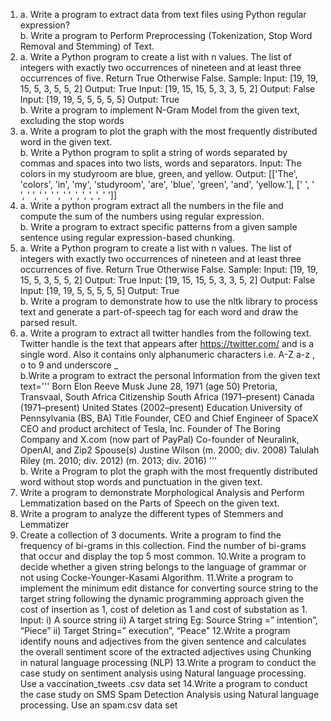 1. a. Write a program to extract data from text files using Python regular expression?
<br /> b. Write a program to Perform Preprocessing (Tokenization, Stop Word Removal and Stemming) of Text.
2. a. Write a Python program to create a list with n values. The list of integers with exactly two occurrences of nineteen and at least three occurrences of five. Return True Otherwise False.
Sample: Input: [19, 19, 15, 5, 3, 5, 5, 2] Output: True
Input: [19, 15, 15, 5, 3, 3, 5, 2] Output: False
Input: [19, 19, 5, 5, 5, 5, 5] Output: True
<br /> b. Write a program to implement N-Gram Model from the given text, excluding the stop words
3. a. Write a program to plot the graph with the most frequently distributed word in the given text.
<br /> b. Write a Python program to split a string of words separated by commas and spaces into two lists, words and separators.
Input: The colors in my studyroom are blue, green, and yellow.
Output:
[['The', 'colors', 'in', 'my', 'studyroom', 'are', 'blue', 'green', 'and', 'yellow.'], [' ', 
' ', ' ', ' ', ' ', ' ', ', ', ', ', ' ']]
4. a. Write a python program extract all the numbers in the file and compute the sum of the numbers using regular expression.
<br /> b. Write a program to extract specific patterns from a given sample sentence using regular expression-based chunking.
5. a. Write a Python program to create a list with n values. The list of integers with exactly two occurrences of nineteen and at least three occurrences of five. Return True Otherwise False.
Sample: Input: [19, 19, 15, 5, 3, 5, 5, 2] Output: True
Input: [19, 15, 15, 5, 3, 3, 5, 2] Output: False
Input: [19, 19, 5, 5, 5, 5, 5] Output: True
<br /> b. Write a program to demonstrate how to use the nltk library to process text and generate a part-of-speech tag for each word and draw the parsed result.
6. a. Write a program to extract all twitter handles from the following text. Twitter handle is the text that appears after https://twitter.com/ and is a single word. Also it contains only alphanumeric characters i.e. A-Z a-z , o to 9 and underscore _
<br /> b.Write a program to extract the personal Information from the given text
text=''' Born Elon Reeve Musk
June 28, 1971 (age 50)
Pretoria, Transvaal, South Africa Citizenship
South Africa (1971–present)
Canada (1971–present)
United States (2002–present)
Education University of Pennsylvania (BS, BA)
Title Founder, CEO and Chief Engineer of SpaceX
CEO and product architect of Tesla, Inc.
Founder of The Boring Company and X.com (now part of PayPal)
Co-founder of Neuralink, OpenAI, and Zip2
Spouse(s) Justine Wilson (m. 2000; div. 2008)
Talulah Riley (m. 2010; div. 2012)
(m. 2013; div. 2016) ''' 
<br /> b. Write a Program to plot the graph with the most frequently distributed word without stop words and punctuation in the given text.
7. Write a program to demonstrate Morphological Analysis and Perform Lemmatization based on the Parts of Speech on the given text.
8. Write a program to analyze the different types of Stemmers and Lemmatizer
9. Create a collection of 3 documents. Write a program to find the frequency of bi-grams in this collection. Find the number of bi-grams that occur and display the top 5 most common.
10.Write a program to decide whether a given string belongs to the language of grammar or not using Cocke-Younger-Kasami Algorithm.
11.Write a program to implement the minimum edit distance for converting source string to the target string following the dynamic programming approach given the cost of insertion as 1, cost of deletion as 1 and cost of substation as 1.
Input: i) A source string ii) A target string
Eg: Source String =” intention”, “Piece” ii) Target String=” execution”, “Peace”
12.Write a program identify nouns and adjectives from the given sentence and calculates the overall sentiment score of the extracted adjectives using Chunking in natural language processing (NLP)
13.Write a program to conduct the case study on sentiment analysis using Natural language processing. Use a vaccination_tweets .csv data set 
14.Write a program to conduct the case study on SMS Spam Detection Analysis
   using Natural language processing. Use an spam.csv data set
